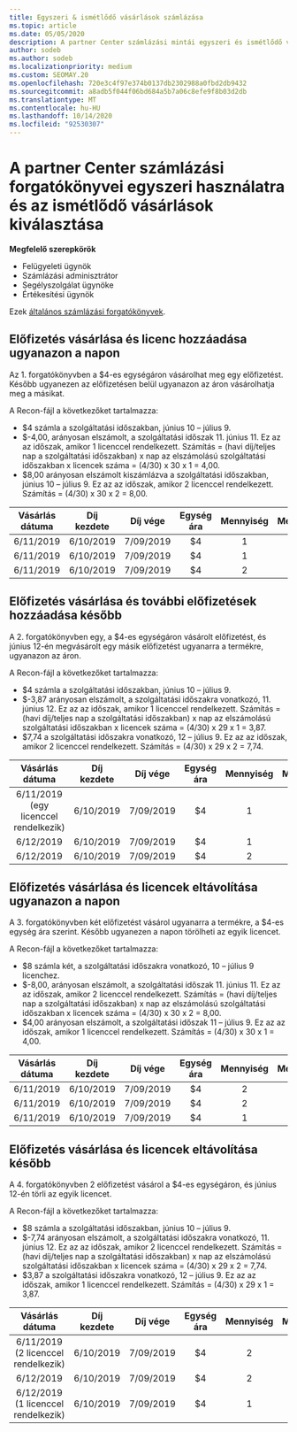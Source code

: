 ```yaml
---
title: Egyszeri & ismétlődő vásárlások számlázása
ms.topic: article
ms.date: 05/05/2020
description: A partner Center számlázási mintái egyszeri és ismétlődő vásárlások esetén – Előfizetések vásárlása esetén további előfizetések hozzáadása, licencek hozzáadása vagy eltávolítása.
author: sodeb
ms.author: sodeb
ms.localizationpriority: medium
ms.custom: SEOMAY.20
ms.openlocfilehash: 720e3c4f97e374b0137db2302988a0fbd2db9432
ms.sourcegitcommit: a8adb5f044f06bd684a5b7a06c8efe9f8b03d2db
ms.translationtype: MT
ms.contentlocale: hu-HU
ms.lasthandoff: 10/14/2020
ms.locfileid: "92530307"
---
```

# <a name="partner-center-billing-scenarios-for-one-time-and-select-recurring-purchases"></a>A partner Center számlázási forgatókönyvei egyszeri használatra és az ismétlődő vásárlások kiválasztása

**Megfelelő szerepkörök**

- Felügyeleti ügynök
- Számlázási adminisztrátor
- Segélyszolgálat ügynöke
- Értékesítési ügynök

Ezek [általános számlázási forgatókönyvek](common-billing-scenarios.md). 

## <a name="purchase-a-subscription-and-add-a-license-on-the-same-day"></a>Előfizetés vásárlása és licenc hozzáadása ugyanazon a napon

Az 1. forgatókönyvben a $4-es egységáron vásárolhat meg egy előfizetést. Később ugyanezen az előfizetésen belül ugyanazon az áron vásárolhatja meg a másikat.

A Recon-fájl a következőket tartalmazza:

- $4 számla a szolgáltatási időszakban, június 10 – július 9.
- $-4,00, arányosan elszámolt, a szolgáltatási időszak 11. június 11. Ez az az időszak, amikor 1 licenccel rendelkezett. Számítás = (havi díj/teljes nap a szolgáltatási időszakban) x nap az elszámolású szolgáltatási időszakban x licencek száma = (4/30) x 30 x 1 = 4,00.
- $8,00 arányosan elszámolt kiszámlázva a szolgáltatási időszakban, június 10 – július 9. Ez az az időszak, amikor 2 licenccel rendelkezett. Számítás = (4/30) x 30 x 2 = 8,00.

|**Vásárlás dátuma**   |**Díj kezdete** |**Díj vége**  |**Egység ára**  |**Mennyiség**  |**Mennyiség** |**Díj típusa** |
|:------:|:------:|:------:|:------:|:------:|:------:|:-----:|
|6/11/2019      |6/10/2019   |7/09/2019         |$4                |1                 |$4            |Új         |
|6/11/2019     | 6/10/2019    |7/09/2019        |$4        |1        | – $4       |addQuantity           |
|6/11/2019     | 6/10/2019    |7/09/2019        |$4        | 2      |$8         |addQuantity           |

## <a name="purchase-a-subscription-and-add-more-subscriptions-later"></a>Előfizetés vásárlása és további előfizetések hozzáadása később

A 2. forgatókönyvben egy, a $4-es egységáron vásárolt előfizetést, és június 12-én megvásárolt egy másik előfizetést ugyanarra a termékre, ugyanazon az áron.

A Recon-fájl a következőket tartalmazza:

- $4 számla a szolgáltatási időszakban, június 10 – július 9.
- $-3,87 arányosan elszámolt, a szolgáltatási időszakra vonatkozó, 11. június 12. Ez az az időszak, amikor 1 licenccel rendelkezett. Számítás = (havi díj/teljes nap a szolgáltatási időszakban) x nap az elszámolású szolgáltatási időszakban x licencek száma = (4/30) x 29 x 1 = 3,87.
- $7,74 a szolgáltatási időszakra vonatkozó, 12 – július 9. Ez az az időszak, amikor 2 licenccel rendelkezett. Számítás = (4/30) x 29 x 2 = 7,74.

|**Vásárlás dátuma**   |**Díj kezdete** |**Díj vége**  |**Egység ára**  |**Mennyiség**  |**Mennyiség** |**Díj típusa** |
|:------:|:------:|:------:|:------:|:------:|:------:|:-----:|
|6/11/2019 (egy licenccel rendelkezik)     |6/10/2019   |7/09/2019         |$4         |1        |$4            |Új         |
|6/12/2019     | 6/10/2019    |7/09/2019        |$4        |1        | – $3,87       |addQuantity           |
|6/12/2019     | 6/10/2019    |7/09/2019        |$4        | 2      |$7,74       |addQuantity           |

## <a name="purchase-a-subscription-and-remove-a-license-on-the-same-day"></a>Előfizetés vásárlása és licencek eltávolítása ugyanazon a napon

A 3. forgatókönyvben két előfizetést vásárol ugyanarra a termékre, a $4-es egység ára szerint. Később ugyanezen a napon törölheti az egyik licencet.  

A Recon-fájl a következőket tartalmazza:

- $8 számla két, a szolgáltatási időszakra vonatkozó, 10 – július 9 licenchez.
- $-8,00, arányosan elszámolt, a szolgáltatási időszak 11. június 11. Ez az az időszak, amikor 2 licenccel rendelkezett. Számítás = (havi díj/teljes nap a szolgáltatási időszakban) x nap az elszámolású szolgáltatási időszakban x licencek száma = (4/30) x 30 x 2 = 8,00.
- $4,00 arányosan elszámolt, a szolgáltatási időszak 11 – július 9. Ez az az időszak, amikor 1 licenccel rendelkezett. Számítás = (4/30) x 30 x 1 = 4,00.

|**Vásárlás dátuma**   |**Díj kezdete** |**Díj vége**  |**Egység ára**  |**Mennyiség**  |**Mennyiség** |**Díj típusa** |
|:------:|:------:|:------:|:------:|:------:|:------:|:-----:|
|6/11/2019      |6/10/2019   |7/09/2019         |$4                |2                 |$8            |Új         |
|6/11/2019     | 6/10/2019    |7/09/2019        |$4        |2        | – $8       |removeQuantity           |
|6/11/2019     | 6/10/2019    |7/09/2019        |$4        | 1      |$4         |removeQuantity           |

## <a name="purchase-a-subscription-and-remove-licenses-later"></a>Előfizetés vásárlása és licencek eltávolítása később

A 4. forgatókönyvben 2 előfizetést vásárol a $4-es egységáron, és június 12-én törli az egyik licencet.

A Recon-fájl a következőket tartalmazza:

- $8 számla a szolgáltatási időszakban, június 10 – július 9.
- $-7,74 arányosan elszámolt, a szolgáltatási időszakra vonatkozó, 11. június 12. Ez az az időszak, amikor 2 licenccel rendelkezett. Számítás = (havi díj/teljes nap a szolgáltatási időszakban) x nap az elszámolású szolgáltatási időszakban x licencek száma = (4/30) x 29 x 2 = 7,74.
- $3,87 a szolgáltatási időszakra vonatkozó, 12 – július 9. Ez az az időszak, amikor 1 licenccel rendelkezett. Számítás = (4/30) x 29 x 1 = 3,87.

|**Vásárlás dátuma**   |**Díj kezdete** |**Díj vége**  |**Egység ára**  |**Mennyiség**  |**Mennyiség** |**Díj típusa** |
|:------:|:------:|:------:|:------:|:------:|:------:|:-----:|
|6/11/2019 (2 licenccel rendelkezik)     |6/10/2019   |7/09/2019         |$4         |2        |$8       |Új       |
|6/12/2019     | 6/10/2019    |7/09/2019        |$4        |2        | – $7,74       |removeQuantity           |
|6/12/2019 (1 licenccel rendelkezik)    | 6/10/2019    |7/09/2019   |$4    |1      |$3,87    |removeQuantity |
